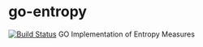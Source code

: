 # go-entropy
[![Build Status](https://travis-ci.org/kzahedi/goent.svg?branch=master)](https://travis-ci.org/kzahedi/goent)
GO Implementation of Entropy Measures
